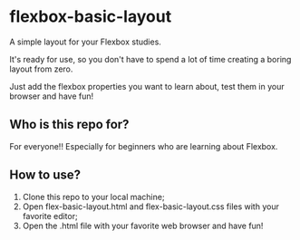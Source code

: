 # flexbox-basic-layout
A simple layout for your Flexbox studies. 

It's ready for use, so you don't have to spend a lot of time creating a boring layout from zero. 

Just add the flexbox properties you want to learn about, test them in your browser and have fun! 

## Who is this repo for?
For everyone!! Especially for beginners who are learning about Flexbox.

## How to use?

1. Clone this repo to your local machine;
2. Open flex-basic-layout.html and flex-basic-layout.css files with your favorite editor;
3. Open the .html file with your favorite web browser and have fun!
